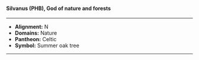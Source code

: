 #### Silvanus (PHB), God of nature and forests
___

- **Alignment:** N
- **Domains:** Nature
- **Pantheon:** Celtic
- **Symbol:** Summer oak tree
___
